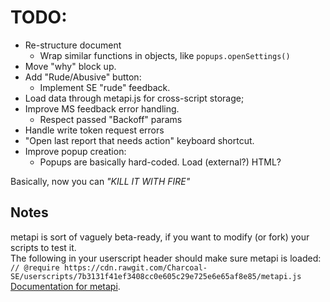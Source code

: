 # TODO:
* Re-structure document
  * Wrap similar functions in objects, like `popups.openSettings()`
* Move "why" block up.
* Add "Rude/Abusive" button:
  * Implement SE "rude" feedback.
* Load data through metapi.js for cross-script storage;
* Improve MS feedback error handling.
  * Respect passed "Backoff" params
* Handle write token request errors
* "Open last report that needs action" keyboard shortcut.
* Improve popup creation:
  * Popups are basically hard-coded. Load (external?) HTML?

Basically, now you can _"KILL IT WITH FIRE"_

## Notes

metapi is sort of vaguely beta-ready, if you want to modify (or fork) your scripts to test it.  
The following in your userscript header should make sure metapi is loaded:  
`// @require https://cdn.rawgit.com/Charcoal-SE/userscripts/7b3131f41ef3408cc0e605c29e725e6e65af8e85/metapi.js`  
[Documentation for metapi](https://github.com/Charcoal-SE/userscripts/wiki/metapi-API-documentation).

<!--- http://stackapps.com/apps/oauth/view/9136 --->
<!---
"🚩"
"🗳️"
"💣"
"🏷️"
"🛡️"
--->
